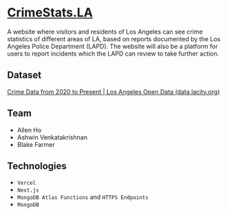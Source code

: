 # [CrimeStats.LA](https://crimestats-la.vercel.app)

A website where visitors and residents of Los Angeles can see crime statistics of different areas of LA, based on reports documented by the Los Angeles Police Department (LAPD). The website will also be a platform for users to report incidents which the LAPD can review to take further action.

## Dataset
[Crime Data from 2020 to Present | Los Angeles Open Data (data.lacity.org)](https://data.lacity.org/Public-Safety/Crime-Data-from-2020-to-Present/2nrs-mtv8/about_data)

## Team
- Allen Ho
- Ashwin Venkatakrishnan
- Blake Farmer

## Technologies
- `Vercel`
- `Next.js`
- `MongoDB Atlas Functions` and `HTTPS Endpoints`
- `MongoDB`